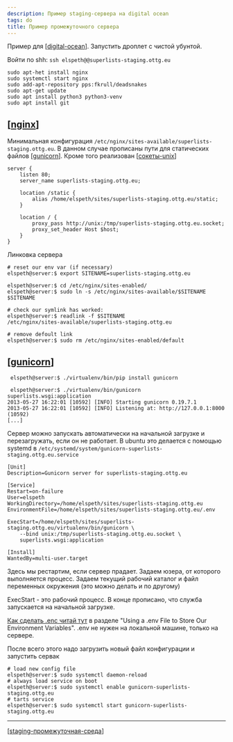 ```yaml
---
description: Пример staging-сервера на digital ocean
tags: do
title: Пример промежуточного сервера
---
```

Пример для [[digital-ocean]]. Запустить дроплет с чистой убунтой.

Войти по shh: `ssh elspeth@@superlists-staging.ottg.eu`

```shell
sudo apt-het install nginx
sudo systemctl start nginx
sudo add-apt-repository pps:fkrull/deadsnakes
sudo apt-get update
sudo apt install python3 python3-venv
sudo apt install git
```

## [[nginx]]

Минимальная конфигурация `/etc/nginx/sites-available/superlists-staging.ottg.eu`. В данном случае прописаны пути для статических файлов [[gunicorn]]. Кроме того реализован [[сокеты-unix]]

```shell
server {
    listen 80;
    server_name superlists-staging.ottg.eu;

    location /static {
        alias /home/elspeth/sites/superlists-staging.ottg.eu/static;
    }

    location / {
        proxy_pass http://unix:/tmp/superlists-staging.ottg.eu.socket;
        proxy_set_header Host $host;
    }
}
```

Линковка сервера

```shell
# reset our env var (if necessary)
elspeth@server:$ export SITENAME=superlists-staging.ottg.eu

elspeth@server:$ cd /etc/nginx/sites-enabled/
elspeth@server:$ sudo ln -s /etc/nginx/sites-available/$SITENAME $SITENAME

# check our symlink has worked:
elspeth@server:$ readlink -f $SITENAME
/etc/nginx/sites-available/superlists-staging.ottg.eu

# remove defoult link
elspeth@server:$ sudo rm /etc/nginx/sites-enabled/default
```

## [[gunicorn]]

```shell
 elspeth@server:$ ./virtualenv/bin/pip install gunicorn

 elspeth@server:$ ./virtualenv/bin/gunicorn superlists.wsgi:application
2013-05-27 16:22:01 [10592] [INFO] Starting gunicorn 0.19.7.1
2013-05-27 16:22:01 [10592] [INFO] Listening at: http://127.0.0.1:8000 (10592)
[...]
  ```

Сервер можно запускать автоматически на начальной загрузке и перезагружать, если он не работает. В ubuntu это делается с помощью systemd в `/etc/systemd/system/gunicorn-superlists-staging.ottg.eu.service`

```service
[Unit]
Description=Gunicorn server for superlists-staging.ottg.eu

[Service]
Restart=on-failure
User=elspeth
WorkingDirectory=/home/elspeth/sites/superlists-staging.ottg.eu
EnvironmentFile=/home/elspeth/sites/superlists-staging.ottg.eu/.env

ExecStart=/home/elspeth/sites/superlists-staging.ottg.eu/virtualenv/bin/gunicorn \
    --bind unix:/tmp/superlists-staging.ottg.eu.socket \
    superlists.wsgi:application

[Install]
WantedBy=multi-user.target
```

Здесь мы рестартим, если сервер прадает. Задаем юзера, от которого выполняется процесс. Задаем текущий рабочий каталог и файл переменных окружения (это можно делать и по другому)

ExecStart - это рабочий процесс. В конце прописано, что служба запускается на начальной загрузке.

[Как сделать .enc читай тут](https://www.obeythetestinggoat.com/book/chapter_making_deployment_production_ready.html) в разделе "Using a .env File to Store Our Environment Variables". .env не нужен на локальной машине, только на сервере.

После всего этого надо загрузить новый файл конфигурации и запустить сервак

```shell
# load new config file
elspeth@server:$ sudo systemctl daemon-reload
# always load service on boot
elspeth@server:$ sudo systemctl enable gunicorn-superlists-staging.ottg.eu
# tarts service
elspeth@server:$ sudo systemctl start gunicorn-superlists-staging.ottg.eu
```

-----

[[staging-промежуточная-среда]]

[//begin]: # "Autogenerated link references for markdown compatibility"
[digital-ocean]: ../lists/digital-ocean "Digital ocean"
[nginx]: nginx "Nginx веб-сервер (wsgi)"
[gunicorn]: gunicorn "Gunicorn"
[сокеты-unix]: сокеты-unix "Сокеты unix"
[gunicorn]: gunicorn "Gunicorn"
[staging-промежуточная-среда]: staging-промежуточная-среда "Промежуточная среда (staging)"
[//end]: # "Autogenerated link references"
